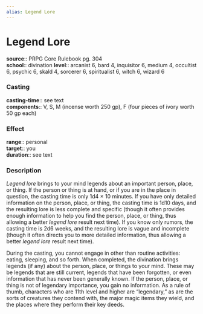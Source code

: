 ```yaml
---
alias: Legend Lore
---
```


# Legend Lore 

**source**:: PRPG Core Rulebook pg. 304  
**school**:: divination
**level**:: arcanist 6, bard 4, inquisitor 6, medium 4, occultist 6, psychic 6, skald 4, sorcerer 6, spiritualist 6, witch 6, wizard 6

### Casting 

**casting-time**:: see text  
**components**:: V, S, M (incense worth 250 gp), F (four pieces of ivory worth 50 gp each)

### Effect 

**range**:: personal  
**target**:: you  
**duration**:: see text

### Description 

*Legend lore* brings to your mind legends about an important person, place, or thing. If the person or thing is at hand, or if you are in the place in question, the casting time is only 1d4 × 10 minutes. If you have only detailed information on the person, place, or thing, the casting time is 1d10 days, and the resulting lore is less complete and specific (though it often provides enough information to help you find the person, place, or thing, thus allowing a better *legend lore* result next time). If you know only rumors, the casting time is 2d6 weeks, and the resulting lore is vague and incomplete (though it often directs you to more detailed information, thus allowing a better *legend lore* result next time).  
  
During the casting, you cannot engage in other than routine activities: eating, sleeping, and so forth. When completed, the divination brings legends (if any) about the person, place, or things to your mind. These may be legends that are still current, legends that have been forgotten, or even information that has never been generally known. If the person, place, or thing is not of legendary importance, you gain no information. As a rule of thumb, characters who are 11th level and higher are “legendary,” as are the sorts of creatures they contend with, the major magic items they wield, and the places where they perform their key deeds.
